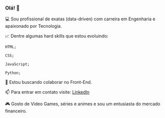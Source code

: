 ### Olá! 👋

💻 Sou profissional de exatas (data-driven) com carreira em Engenharia e apaixonado por Tecnologia.

📈 Dentre algumas hard skills que estou evoluindo:

    HTML;

    CSS;

    JavaScript;

    Python;

👯 Estou buscando colaborar no Front-End.

📫 Para entrar em contato visite: [LinkedIn](https://www.linkedin.com/in/bruno-oliveira1608/)

🎮 Gosto de Video Games, séries e animes e sou um entusiasta do mercado financeiro.
